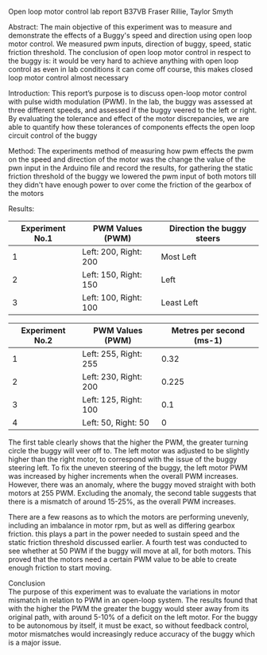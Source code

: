 Open loop motor control lab report
B37VB
Fraser Rillie, Taylor Smyth

Abstract:
The main objective of this experiment was to measure and demonstrate the effects of a Buggy's speed and direction using open loop motor control. We measured pwm inputs, direction of buggy, speed, static friction threshold. The conclusion of open loop motor control in respect to the buggy is: it would be very hard to achieve anything with open loop control as even in lab conditions it can come off course, this makes closed loop motor control almost necessary

Introduction:
This report’s purpose is to discuss open-loop motor control with pulse width modulation (PWM). In the lab, the buggy was assessed at three different speeds, and assessed if the buggy veered to the left or right. By evaluating the tolerance and effect of the motor discrepancies, we are able to quantify how these tolerances of components effects the open loop circuit control of the buggy

Method:
The experiments method of measuring how pwm effects the pwm on the speed and direction of the motor was the change the value of the pwn input in the Arduino file and record the results, for gathering the static  friction threshold of the buggy we lowered the pwm input of both motors till they didn't have enough power to over come the friction of the gearbox of the motors

Results:

|Experiment No.1|	PWM Values (PWM) |	Direction the buggy steers|
|---|---|---|
|1|	Left: 200, Right: 200 |Most Left| 
|2|	Left: 150, Right: 150 	|Left|
|3|	Left: 100, Right: 100 |Least Left|


|Experiment No.2|	PWM Values (PWM) |	Metres per second (ms-1)|
|---|---|---|
|1|	Left: 255, Right: 255 |0.32| 
|2|	Left: 230, Right: 200 	|0.225|
|3|	Left: 125, Right: 100 |0.1|
|4|	Left: 50, Right: 50  |0|

The first table clearly shows that the higher the PWM, the greater turning circle the buggy will veer off to. The left motor was adjusted to be slightly higher than the right motor, to correspond with the issue of the buggy steering left. To fix the uneven steering of the buggy, the left motor PWM was increased by higher increments when the overall PWM increases. However, there was an anomaly, where the buggy moved straight with both motors at 255 PWM. Excluding the anomaly, the second table suggests that there is a mismatch of around 15-25%, as the overall PWM increases.

 There are a few reasons as to which the motors are performing unevenly, including an imbalance in motor rpm, but as well as differing gearbox friction. this plays a part in the power needed to sustain speed and the static friction threshold discussed earlier. A fourth test was conducted to see whether at 50 PWM if the buggy will move at all, for both motors. This proved that the motors need a certain PWM value to be able to create enough friction to start moving.

Conclusion  
The purpose of this experiment was to evaluate the variations in motor mismatch in relation to PWM in an open-loop system. The results found that with the higher the PWM the greater the buggy would steer away from its original path, with around 5-10% of a deficit on the left motor. For the buggy to be autonomous by itself, it must be exact, so without feedback control, motor mismatches would increasingly reduce accuracy of the buggy which is a major issue.
